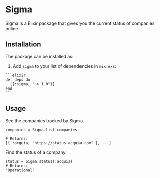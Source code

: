 # Sigma

Sigma is a Elixir package that gives you the current status of companies online.

## Installation

The package can be installed as:

  1. Add `sigma` to your list of dependencies in `mix.exs`:

    ```elixir
    def deps do
      [{:sigma, "~> 1.0"}]
    end
    ```

## Usage

See the companies tracked by Sigma.

```
companies = Sigma.list_companies

# Returns:
[{ :acquia, "https://status.acquia.com" }, ...]
```

Find the status of a company.

```
status = Sigma.status(:acquia)
# Returns:
"Operational"
```
